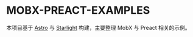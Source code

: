 # MOBX-PREACT-EXAMPLES

本项目基于 [Astro](https://astro.build/) 与 [Starlight](https://starlight.astro.build/) 构建，主要整理 MobX 与 Preact 相关的示例。
